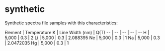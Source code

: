 # synthetic

Synthetic spectra file samples with this characteristics:

Element | Temperature K | Line Width (nm) | Q(T)
-- | -- | -- | -- | --
H | 5,000 | 0.3 | 2
Li | 5,000 | 0.3 | 2.088395
Ne | 5,000 | 0.3 | 1
Na | 5,000 | 0.3 | 2.0472035
Hg | 5,000 | 0.3 | 1
